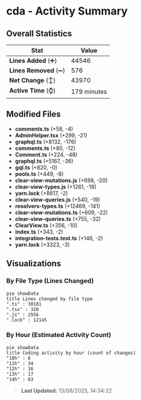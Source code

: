 # cda - Activity Summary 

## Overall Statistics

| Stat                   | Value                                                             |
| ---------------------- | ----------------------------------------------------------------- |
| **Lines Added** (➕)   | 44546                                          |
| **Lines Removed** (➖) | 576                                        |
| **Net Change** (↕)    | 43970                |
| **Active Time** (⌚)   | 179 minutes |


## Modified Files
- **comments.ts** (+58, -4)
- **AdminHelper.tsx** (+299, -21)
- **graphql.ts** (+8132, -176)
- **comments.ts** (+80, -12)
- **Comment.ts** (+224, -48)
- **graphql.ts** (+5167, -36)
- **gql.ts** (+820, -0)
- **pools.ts** (+449, -8)
- **clear-view-mutations.js** (+698, -20)
- **clear-view-types.js** (+1261, -18)
- **yarn.lock** (+8817, -2)
- **clear-view-queries.js** (+540, -19)
- **resolvers-types.ts** (+12469, -141)
- **clear-view-mutations.ts** (+609, -22)
- **clear-view-queries.ts** (+755, -32)
- **ClearView.ts** (+356, -10)
- **index.ts** (+343, -2)
- **integration-tests.test.ts** (+146, -2)
- **yarn.lock** (+3323, -3)

## Visualizations

### By File Type (Lines Changed)

```mermaid
pie showData
title Lines changed by file type
".ts" : 30101
".tsx" : 320
".js" : 2556
".lock" : 12145
```

### By Hour (Estimated Activity Count)

```mermaid
pie showData
title Coding activity by hour (count of changes)
"10h" : 6
"11h" : 34
"12h" : 16
"13h" : 17
"14h" : 63
```


> **Last Updated:** 13/08/2025, 14:34:22